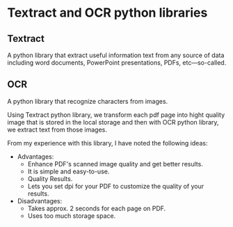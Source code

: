 # Textract and OCR python libraries
## Textract
A python library that extract useful information text from any source of data including word documents, PowerPoint presentations, PDFs, etc—so-called. 
## OCR
A python library that recognize characters from images.

Using Textract python library, we transform each pdf page into hight quality image that is stored in the local storage and then with OCR python library, we extract text from those images.

From my experience with this library, I have noted the following ideas:
- Advantages:
  - Enhance PDF's scanned image quality and get better results.
  - It is simple and easy-to-use.
  - Quality Results.
  - Lets you set dpi for your PDF to customize the quality of your results.
- Disadvantages:
  - Takes approx. 2 seconds for each page on PDF.
  - Uses too much storage space.
